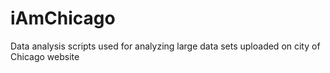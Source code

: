 # iAmChicago
Data analysis scripts used for analyzing large data sets uploaded on city of Chicago website
